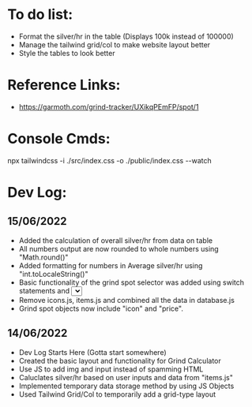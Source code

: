# To do list:

-   Format the silver/hr in the table (Displays 100k instead of 100000)
-   Manage the tailwind grid/col to make website layout better
-   Style the tables to look better

# Reference Links:

-   https://garmoth.com/grind-tracker/UXikqPEmFP/spot/1

# Console Cmds:

npx tailwindcss -i ./src/index.css -o ./public/index.css --watch

# Dev Log:

## 15/06/2022

-   Added the calculation of overall silver/hr from data on table
-   All numbers output are now rounded to whole numbers using "Math.round()"
-   Added formatting for numbers in Average silver/hr using "int.toLocaleString()"
-   Basic functionality of the grind spot selector was added using switch statements and <select>
-   Remove icons.js, items.js and combined all the data in database.js
-   Grind spot objects now include "icon" and "price".

## 14/06/2022

-   Dev Log Starts Here (Gotta start somewhere)
-   Created the basic layout and functionality for Grind Calculator
-   Use JS to add img and input instead of spamming HTML
-   Caluclates silver/hr based on user inputs and data from "items.js"
-   Implemented temporary data storage method by using JS Objects
-   Used Tailwind Grid/Col to temporarily add a grid-type layout

